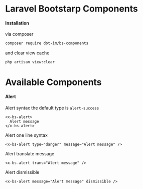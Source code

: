 # Laravel Bootstarp Components

#### Installation
via composer

```bash
composer require dot-im/bs-components
```

and clear view cache

```bash
php artisan view:clear
```

# Available Components

#### Alert
Alert syntax the default type is `alert-success`

```blade
<x-bs-alert>
  Alert message
</x-bs-alert>
```

Alert one line syntax
```blade
<x-bs-alert type="danger" message="Alert message" />
```

Alert translate message
```blade
<x-bs-alert trans="Alert message" />
```

Alert dismissible
```blade
<x-bs-alert message="Alert message" dismissible />
```
